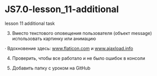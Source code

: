 # JS7.0-lesson_11-additional
lesson 11 additional task

3) Вместо текстового оповещения пользователя (объект message) использовать картинку или анимацию

·        Вдохновение здесь: www.flaticon.com и www.ajaxload.info

4) Проверить, чтобы все работало и не было ошибок в консоли

3) Добавить папку с уроком на GitHub